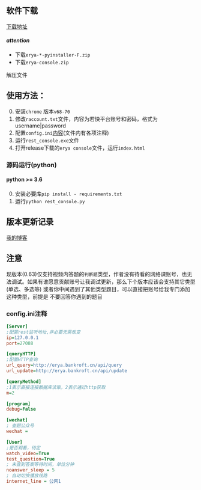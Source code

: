 ## 软件下载

[下载地址](https://github.com/bankroft/chaoxing-MOOC-beta/releases)

#### *attention*
- 下载`erya-*-pyinstaller-F.zip`
- 下载`erya-console.zip`

解压文件

## 使用方法：
0. 安装`chrome` 版本`v68-70`
0. 修改`raccount.txt`文件，内容为若快平台账号和密码，格式为username|password
1. 配置`config.ini`[内容](#config.ini注释)(文件内有各项注释)
2. 运行`rest_console.exe`文件
3. 打开release下载的`erya console`文件，运行`index.html`

### 源码运行(python)

#### python >= 3.6

0. 安装必要库`pip install - requirements.txt`
1. 运行`python rest_console.py`

## 版本更新记录

[我的博客](https://www.bankroft.cn/?p=37, "my blog")

## 注意

现版本(0.63)仅支持视频内答题的`判断题`类型，作者没有待看的网络课账号，也无法调试。如果有谁愿意贡献账号让我调试更新，那么下个版本应该会支持其它类型(单选、多选等)
或者你中间遇到了其他类型题目，可以直接把账号给我专门添加这种类型，前提是   不要回答你遇到的题目


### config.ini注释

```ini
[Server]
;配置rest监听地址,非必要无需改变
ip=127.0.0.1
port=27088

[queryHTTP]
;配置HTTP查询
url_query=http://erya.bankroft.cn/api/query
url_update=http://erya.bankroft.cn/api/update

[queryMethod]
;1表示直接连接数据库读取，2表示通过http获取
m=2

[program]
debug=False

[wechat]
; 查题公众号
wechat = 

[User]
;是否观看，待定
watch_video=True
test_question=True
; 未查到答案等待时间，单位分钟
noanswer_sleep = 5
; 自动切换播放线路
internet_line = 公网1
```

